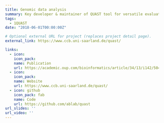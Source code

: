 ```yaml
---
title: Genomic data analysis
summary: Key developer & maintainer of QUAST tool for versatile evaluation of genome assemblies
tags:
  - 1QUAST
date: "2018-06-01T00:00:00Z"

# Optional external URL for project (replaces project detail page).
external_link: https://www.ccb.uni-saarland.de/quast/

links:
  - icon: 
    icon_pack: 
    name: Publication
    url: https://academic.oup.com/bioinformatics/article/34/13/i142/5045727
  - icon: 
    icon_pack: 
    name: Website
    url: https://www.ccb.uni-saarland.de/quast/
  - icon: github
    icon_pack: fab
    name: Code
    url: https://github.com/ablab/quast
url_slides: ''
url_video: ''
---
```


